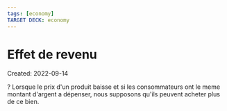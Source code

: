 ```yaml
---
tags: [economy] 
TARGET DECK: economy
---
```

# Effet de revenu
Created: 2022-09-14

?
Lorsque le prix d'un produit baisse et si les consommateurs ont le meme montant d'argent a dépenser, nous supposons qu'ils peuvent acheter plus de ce bien.
<!--SR:!2024-04-14,350,250-->